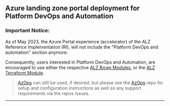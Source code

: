 ## Azure landing zone portal deployment for Platform DevOps and Automation

### Important Notice:

As of May 2023, the Azure Portal experience (accelerator) of the ALZ Reference Implementation (RI), will not include the "Platform DevOps and automation" section anymore.

Consequently, users interested in Platform DevOps and Automation, are encouraged to use either the respective [ALZ Bicep Modules](https://github.com/Azure/ALZ-Bicep), or the [ALZ Terraform Module](https://github.com/Azure/terraform-azurerm-caf-enterprise-scale).

> [AzOps](https://github.com/Azure/AzOps) can still be used, if desired, but please see the [AzOps](https://github.com/Azure/AzOps) repo for setup and configuration instructions as well as any support requirements via the repos issues.

---